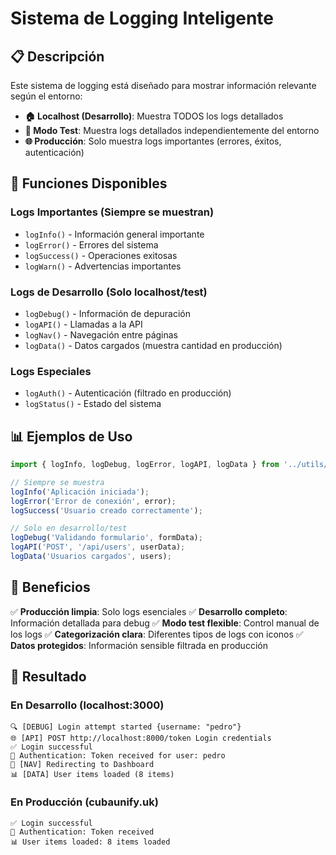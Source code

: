 # Sistema de Logging Inteligente

## 📋 Descripción

Este sistema de logging está diseñado para mostrar información relevante según el entorno:

- **🏠 Localhost (Desarrollo)**: Muestra TODOS los logs detallados
- **🧪 Modo Test**: Muestra logs detallados independientemente del entorno  
- **🌐 Producción**: Solo muestra logs importantes (errores, éxitos, autenticación)

## 🔧 Funciones Disponibles

### Logs Importantes (Siempre se muestran)
- `logInfo()` - Información general importante
- `logError()` - Errores del sistema
- `logSuccess()` - Operaciones exitosas
- `logWarn()` - Advertencias importantes

### Logs de Desarrollo (Solo localhost/test)
- `logDebug()` - Información de depuración
- `logAPI()` - Llamadas a la API
- `logNav()` - Navegación entre páginas
- `logData()` - Datos cargados (muestra cantidad en producción)

### Logs Especiales
- `logAuth()` - Autenticación (filtrado en producción)
- `logStatus()` - Estado del sistema

## 📊 Ejemplos de Uso

```javascript
import { logInfo, logDebug, logError, logAPI, logData } from '../utils/logger';

// Siempre se muestra
logInfo('Aplicación iniciada');
logError('Error de conexión', error);
logSuccess('Usuario creado correctamente');

// Solo en desarrollo/test
logDebug('Validando formulario', formData);
logAPI('POST', '/api/users', userData);
logData('Usuarios cargados', users);
```

## 🌟 Beneficios

✅ **Producción limpia**: Solo logs esenciales
✅ **Desarrollo completo**: Información detallada para debug
✅ **Modo test flexible**: Control manual de los logs
✅ **Categorización clara**: Diferentes tipos de logs con iconos
✅ **Datos protegidos**: Información sensible filtrada en producción

## 🎯 Resultado

### En Desarrollo (localhost:3000)
```
🔍 [DEBUG] Login attempt started {username: "pedro"}
🌐 [API] POST http://localhost:8000/token Login credentials
✅ Login successful
🔐 Authentication: Token received for user: pedro
🧭 [NAV] Redirecting to Dashboard
📊 [DATA] User items loaded (8 items)
```

### En Producción (cubaunify.uk)
```
✅ Login successful
🔐 Authentication: Token received
📊 User items loaded: 8 items loaded
```